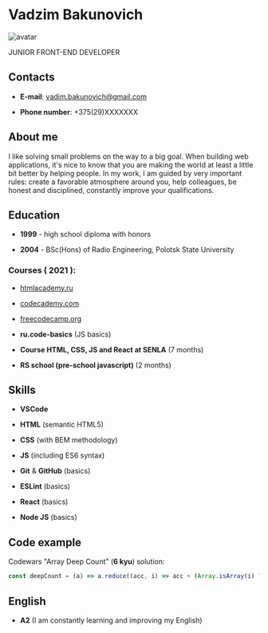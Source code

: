 # Vadzim Bakunovich

![avatar](https://avatars.githubusercontent.com/u/77744218?s=400&u=b5747b5a194fa61480a47908804b5aae0a21031f&v=4)

JUNIOR FRONT-END DEVELOPER

## Contacts

-  **E-mail**: vadim.bakunovich@gmail.com

-  **Phone number**: +375(29)XXXXXXX

## About me

I like solving small problems on the way to a big goal. When building web applications, it's nice to know that you are making the world at least a little bit better by helping people. In my work, I am guided by very important rules: create a favorable atmosphere around you, help colleagues, be honest and disciplined, constantly improve your qualifications.

## Education

-  **1999** - high school diploma with honors

-  **2004** - BSc(Hons) of Radio Engineering, Polotsk State University

### Courses ( 2021 ):

-  [htmlacademy.ru](https://htmlacademy.ru/profile/id1671485)

-  [codecademy.com](https://www.codecademy.com/profiles/VadimBakunovich)

-  [freecodecamp.org](https://www.freecodecamp.org/vadim_bakunovich)

-  **ru.code-basics** (JS basics)

-  **Course HTML, CSS, JS and React at SENLA** (7 months)

-  **RS school (pre-school javascript)** (2 months)

## Skills

-  **VSCode**

-  **HTML** (semantic HTML5)

-  **CSS** (with BEM methodology)

-  **JS** (including ES6 syntax)

-  **Git** & **GitHub** (basics)

-  **ESLint** (basics)

-  **React** (basics)

-  **Node JS** (basics)

## Code example

Codewars "Array Deep Count" (**6 kyu**) solution:

```javascript
const deepCount = (a) => a.reduce((acc, i) => acc + (Array.isArray(i) ? deepCount(i) : 0), a.length);

```

## English

- **A2** (I am constantly learning and improving my English)
